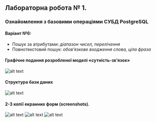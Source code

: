 ﻿## Лабораторна робота № 1.
### Ознайомлення з базовими операціями СУБД PostgreSQL
#### Варіант №6:  
* Пошук за атрибутами: *діапазон чисел, перелічення*
* Повнотекстовий пошук: *обов’язкове входження слова, ціла фраза*


#### Графічне подання розробленої моделі «сутність-зв’язок»
![alt text](https://github.com/jolyDev/RelationalDBsLabs/blob/master/Lab1/screenshots/DBLab1.png)
#### Структура бази даних
![alt text](https://github.com/jolyDev/RelationalDBsLabs/blob/master/Lab1/screenshots/Table_Relations_Lab1.png)
#### 2-3 копії екранних форм (screenshots).
![alt text](https://github.com/jolyDev/RelationalDBsLabs/blob/master/Lab1/screenshots/mainMenu.png)
![alt text](https://github.com/jolyDev/RelationalDBsLabs/blob/master/Lab1/screenshots/playerForm.png)
![alt text](https://github.com/jolyDev/RelationalDBsLabs/blob/master/Lab1/screenshots/advancedPlayerSearch.png)
